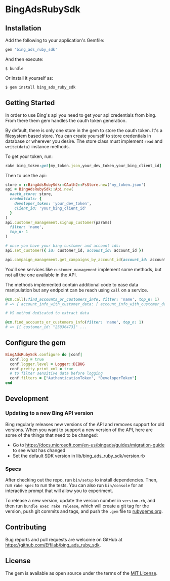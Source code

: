 # BingAdsRubySdk

## Installation

Add the following to your application's Gemfile:

```ruby
gem 'bing_ads_ruby_sdk'
```

And then execute:

    $ bundle

Or install it yourself as:

    $ gem install bing_ads_ruby_sdk

## Getting Started

In order to use Bing's api you need to get your api credentials from bing. From there them gem handles the oauth token generation.

By default, there is only one store in the gem to store the oauth token. It's a filesystem based store. You can create yourself to store credentials in database or wherever you desire. The store class must implement `read` and `write(data)` instance methods.

To get your token, run:
```ruby
rake bing_token:get[my_token.json,your_dev_token,your_bing_client_id]

```


Then to use the api:
```ruby
store = ::BingAdsRubySdk::OAuth2::FsStore.new('my_token.json')
api = BingAdsRubySdk::Api.new(
  oauth_store: store,
  credentials: {
    developer_token: 'your_dev_token',
    client_id: 'your_bing_client_id'
  }
)
api.customer_management.signup_customer(params)
  filter: 'name',
  top_n: 1
)

# once you have your bing customer and account ids:
api.set_customer({ id: customer_id, account_id: account_id })

api.campaign_management.get_campaigns_by_account_id(account_id: account_id)
```

You'll see services like `customer_management` implement some methods, but not all the one available in the API.

The methods implemented contain additional code to ease data manipulation but any endpoint can be reach using `call` on a service.

```ruby
@cm.call(:find_accounts_or_customers_info, filter: 'name', top_n: 1)
# => { account_info_with_customer_data: { account_info_with_customer_data: [{ customer_id: "250364751", :

# VS method dedicated to extract data

@cm.find_accounts_or_customers_info(filter: 'name', top_n: 1)
# => [{ customer_id: "250364731" ...

```


## Configure the gem
```ruby
BingAdsRubySdk.configure do |conf|
  conf.log = true
  conf.logger.level = Logger::DEBUG
  conf.pretty_print_xml = true
  # to filter sensitive data before logging
  conf.filters = ["AuthenticationToken", "DeveloperToken"]
end
```

## Development

### Updating to a new Bing API version
Bing regularly releases new versions of the API and removes support for old versions.
When you want to support a new version of the API, here are some of the things that
need to be changed:
* Go to https://docs.microsoft.com/en-us/bingads/guides/migration-guide to see what has changed
* Set the default SDK version in lib/bing_ads_ruby_sdk/version.rb

### Specs
After checking out the repo, run `bin/setup` to install dependencies. Then, run `rake spec` to run the tests. You can also run `bin/console` for an interactive prompt that will allow you to experiment.

To release a new version, update the version number in `version.rb`, and then run
`bundle exec rake release`, which will create a git tag for the version, push git
commits and tags, and push the `.gem` file to [rubygems.org](https://rubygems.org).

## Contributing

Bug reports and pull requests are welcome on GitHub at https://github.com/Effilab/bing_ads_ruby_sdk.

## License

The gem is available as open source under the terms of the [MIT License](http://opensource.org/licenses/MIT).
